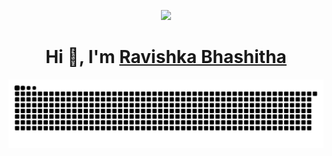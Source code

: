 <p align="center">
  <img src="https://raw.githubusercontent.com/7oSkaaa/7oSkaaa/main/Images/about_me.gif" height="100"/>
</p>
<h1 align="center">Hi 👋, I'm <a href="#" target="blank">
Ravishka Bhashitha</a></h1>
<p align = "center">
	<img src = "https://github.com/7oSkaaa/7oSkaaa/blob/output/github-contribution-grid-snake.svg?" alt = "Snake Game"/>
</p>
